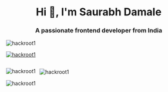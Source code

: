 <h1 align="center">Hi 👋, I'm Saurabh Damale</h1>
<h3 align="center">A passionate frontend developer from India</h3>

<p align="left"> 
    <img src="https://komarev.com/ghpvc/?username=hackroot1&label=Profile%20views&color=0e75b6&style=flat" alt="hackroot1" /> 
</p>

<p align="left"> 
    <a href="https://github.com/ryo-ma/github-profile-trophy">
        <img src="https://github-profile-trophy.vercel.app/?username=hackroot1" alt="hackroot1" />
    </a> 
</p>

<p align="left"> 
    <a href="https://twitter.com/" target="blank">
        <img src="https://img.shields.io/twitter/follow/?logo=twitter&style=for-the-badge" alt="" />
    </a> 
</p>

<p>
    <img align="left" src="https://github-readme-stats.vercel.app/api/top-langs?username=hackroot1&show_icons=true&locale=en&layout=compact" alt="hackroot1" />
</p>

<p>&nbsp;
    <img align="center" src="https://github-readme-stats.vercel.app/api?username=hackroot1&show_icons=true&locale=en" alt="hackroot1" />
</p>

<p>
    <img align="center" src="https://github-readme-streak-stats.herokuapp.com/?user=hackroot1&" alt="hackroot1" />
</p>
